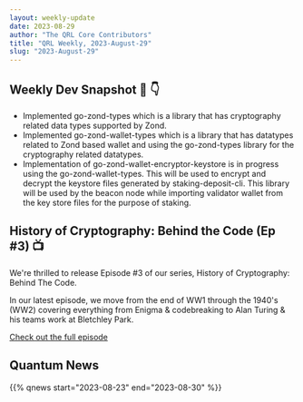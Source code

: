 ```yaml
---
layout: weekly-update
date: 2023-08-29
author: "The QRL Core Contributors"
title: "QRL Weekly, 2023-August-29"
slug: "2023-August-29"
---
```


## Weekly Dev Snapshot 📸 👇

- Implemented go-zond-types which is a library that has cryptography related data types supported by Zond.
- Implemented go-zond-wallet-types which is a library that has datatypes related to Zond based wallet and using the go-zond-types library for the cryptography related datatypes.
- Implementation of go-zond-wallet-encryptor-keystore is in progress using the go-zond-wallet-types. This will be used to encrypt and decrypt the keystore files generated by staking-deposit-cli. This library will be used by the beacon node while importing validator wallet from the key store files for the purpose of staking.

<!--more-->

## History of Cryptography: Behind the Code (Ep #3) 📺

We're thrilled to release Episode #3 of our series, History of Cryptography: Behind The Code.

In our latest episode, we move from the end of WW1 through the 1940's (WW2) covering everything from Enigma & codebreaking to Alan Turing & his teams work at Bletchley Park.

[Check out the full episode](/blog/history-of-cryptography-behind-the-code-episode-3/)

## Quantum News

{{% qnews start="2023-08-23" end="2023-08-30" %}}
